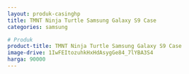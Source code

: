 ```yaml
---
layout: produk-casinghp
title: TMNT Ninja Turtle Samsung Galaxy S9 Case
categories: samsung

# Produk
product-title: TMNT Ninja Turtle Samsung Galaxy S9 Case
image-drive: 1IwFEItozuhkHxHdAsygGe84_7lYBA3S4
harga: 90000
---
```

